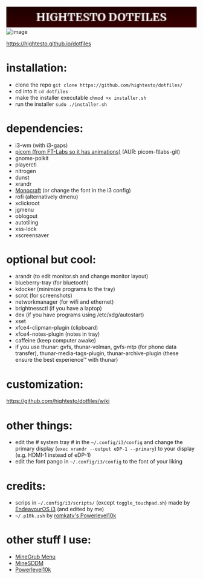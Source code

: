 ![title](https://raw.githubusercontent.com/hightesto/dotfiles/refs/heads/main/assets/title2.png) ![image](https://github.com/user-attachments/assets/beab7b2d-4312-442a-add8-3c56448e5500)

https://hightesto.github.io/dotfiles

installation:
=
- clone the repo
`git clone https://github.com/hightesto/dotfiles/`
- cd into it
`cd dotfiles`
- make the installer executable
`chmod +x installer.sh`
- run the installer
`sudo ./installer.sh`

dependencies:
=
- i3-wm (with i3-gaps)
- [picom (from FT-Labs so it has animations)](https://github.com/ft-labs/picom) (AUR: picom-ftlabs-git)
- gnome-polkit
- playerctl
- nitrogen
- dunst
- xrandr
- [Monocraft](https://github.com/IdreesInc/Monocraft) (or change the font in the i3 config)
- rofi (alternatively dmenu)
- xclickroot
- jgmenu
- oblogout
- autotiling
- xss-lock
- xscreensaver

optional but cool:
=
- arandr (to edit monitor.sh and change monitor layout)
- blueberry-tray (for bluetooth)
- kdocker (minimize programs to the tray)
- scrot (for screenshots)
- networkmanager (for wifi and ethernet)
- brightnessctl (if you have a laptop)
- dex (if you have programs using /etc/xdg/autostart)
- xset
- xfce4-clipman-plugin (clipboard)
- xfce4-notes-plugin (notes in tray)
- caffeine (keep computer awake)
- if you use thunar: gvfs, thunar-volman, gvfs-mtp (for phone data transfer), thunar-media-tags-plugin, thunar-archive-plugin (these ensure the best experience™ with thunar)

customization:
=
https://github.com/hightesto/dotfiles/wiki


other things:
=
- edit the # system tray # in the `~/.config/i3/config` and change the primary display (`exec xrandr --output eDP-1 --primary`) to your display (e.g. HDMI-1 instead of eDP-1)
- edit the font pango in `~/.config/i3/config` to the font of your liking

credits:
=
- scrips in `~/.config/i3/scripts/` (except `toggle_touchpad.sh`) made by [EndeavourOS i3](https://github.com/endeavouros-team/endeavouros-i3wm-setup) (and edited by me)
- `~/.p10k.zsh` by [romkatv's Powerlevel10k](https://github.com/romkatv/powerlevel10k)

other stuff I use:
=
- [MineGrub Menu](https://github.com/Lxtharia/double-minegrub-menu)
- [MineSDDM](https://github.com/Davi-S/sddm-theme-minesddm)
- [Powerlevel10k](https://github.com/romkatv/powerlevel10k)
